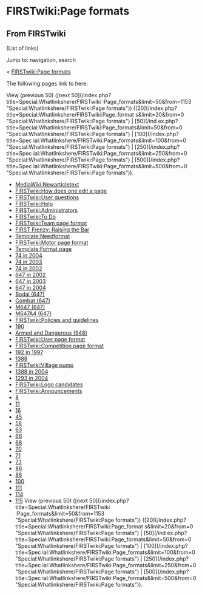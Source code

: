 # FIRSTwiki:Page formats

## From FIRSTwiki

(List of links)

Jump to: navigation, search

< [FIRSTwiki:Page formats](/index.php?title=FIRSTwiki:Page_formats&redirect=no "FIRSTwiki:Page
formats")

The following pages link to here:

View (previous 50) ([next 50](/index.php?title=Special:Whatlinkshere/FIRSTwiki
:Page_formats&limit=50&from=1153 "Special:Whatlinkshere/FIRSTwiki:Page
formats")) ([20](/index.php?title=Special:Whatlinkshere/FIRSTwiki:Page_format
s&limit=20&from=0 "Special:Whatlinkshere/FIRSTwiki:Page formats") | [50](/ind
ex.php?title=Special:Whatlinkshere/FIRSTwiki:Page_formats&limit=50&from=0 "Special:Whatlinkshere/FIRSTwiki:Page formats") | [100](/index.php?title=Spec
ial:Whatlinkshere/FIRSTwiki:Page_formats&limit=100&from=0 "Special:Whatlinkshere/FIRSTwiki:Page formats") | [250](/index.php?title=Spec
ial:Whatlinkshere/FIRSTwiki:Page_formats&limit=250&from=0 "Special:Whatlinkshere/FIRSTwiki:Page formats") | [500](/index.php?title=Spec
ial:Whatlinkshere/FIRSTwiki:Page_formats&limit=500&from=0 "Special:Whatlinkshere/FIRSTwiki:Page formats")).

- [MediaWiki:Newarticletext](MediaWiki:Newarticletext "MediaWiki:Newarticletext")
- [FIRSTwiki:How does one edit a page](FIRSTwiki:How_does_one_edit_a_page "FIRSTwiki:How does one edit a page")
- [FIRSTwiki:User questions](FIRSTwiki:User_questions "FIRSTwiki:User questions")
- [FIRSTwiki:Help](FIRSTwiki:Help "FIRSTwiki:Help")
- [FIRSTwiki:Administrators](FIRSTwiki:Administrators "FIRSTwiki:Administrators")
- [FIRSTwiki:To Do](FIRSTwiki:To_Do "FIRSTwiki:To Do")
- [FIRSTwiki:Team page format](FIRSTwiki:Team_page_format "FIRSTwiki:Team page format")
- [FIRST Frenzy: Raising the Bar](FIRST_Frenzy:_Raising_the_Bar "FIRST Frenzy: Raising the Bar")
- [Template:Needformat](Template:Needformat "Template:Needformat")
- [FIRSTwiki:Motor page format](FIRSTwiki:Motor_page_format "FIRSTwiki:Motor page format")
- [Template:Format page](Template:Format_page "Template:Format page")
- [74 in 2004](74_in_2004 "74 in 2004")
- [74 in 2003](74_in_2003 "74 in 2003")
- [74 in 2002](74_in_2002 "74 in 2002")
- [647 in 2002](647_in_2002 "647 in 2002")
- [647 in 2003](647_in_2003 "647 in 2003")
- [647 in 2004](647_in_2004 "647 in 2004")
- [Bodal (647)](Bodal_%28647%29 "Bodal \(647\)")
- [Combat (647)](Combat_%28647%29 "Combat \(647\)")
- [M647 (647)](M647_%28647%29 "M647 \(647\)")
- [M647A4 (647)](M647A4_%28647%29 "M647A4 \(647\)")
- [FIRSTwiki:Policies and guidelines](FIRSTwiki:Policies_and_guidelines "FIRSTwiki:Policies and guidelines")
- [190](190 "190")
- [Armed and Dangerous (948)](Armed_and_Dangerous_%28948%29 "Armed and Dangerous \(948\)")
- [FIRSTwiki:User page format](FIRSTwiki:User_page_format "FIRSTwiki:User page format")
- [FIRSTwiki:Competition page format](FIRSTwiki:Competition_page_format "FIRSTwiki:Competition page format")
- [192 in 1997](192_in_1997 "192 in 1997")
- [1388](1388 "1388")
- [FIRSTwiki:Village pump](FIRSTwiki:Village_pump "FIRSTwiki:Village pump")
- [1388 in 2004](1388_in_2004 "1388 in 2004")
- [1293 in 2004](1293_in_2004 "1293 in 2004")
- [FIRSTwiki:Logo candidates](FIRSTwiki:Logo_candidates "FIRSTwiki:Logo candidates")
- [FIRSTwiki:Announcements](FIRSTwiki:Announcements "FIRSTwiki:Announcements")
- [8](8 "8")
- [11](11 "11")
- [16](16 "16")
- [45](45 "45")
- [58](58 "58")
- [63](63 "63")
- [66](66 "66")
- [68](68 "68")
- [70](70 "70")
- [71](71 "71")
- [73](73 "73")
- [86](86 "86")
- [88](88 "88")
- [100](100 "100")
- [111](111 "111")
- [114](114 "114")
- [115](115 "115") View (previous 50) ([next 50](/index.php?title=Special:Whatlinkshere/FIRSTwiki
  :Page_formats&limit=50&from=1153 "Special:Whatlinkshere/FIRSTwiki:Page
  formats")) ([20](/index.php?title=Special:Whatlinkshere/FIRSTwiki:Page_format
  s&limit=20&from=0 "Special:Whatlinkshere/FIRSTwiki:Page formats") | [50](/ind
  ex.php?title=Special:Whatlinkshere/FIRSTwiki:Page_formats&limit=50&from=0 "Special:Whatlinkshere/FIRSTwiki:Page formats") | [100](/index.php?title=Spec
  ial:Whatlinkshere/FIRSTwiki:Page_formats&limit=100&from=0 "Special:Whatlinkshere/FIRSTwiki:Page formats") | [250](/index.php?title=Spec
  ial:Whatlinkshere/FIRSTwiki:Page_formats&limit=250&from=0 "Special:Whatlinkshere/FIRSTwiki:Page formats") | [500](/index.php?title=Spec
  ial:Whatlinkshere/FIRSTwiki:Page_formats&limit=500&from=0 "Special:Whatlinkshere/FIRSTwiki:Page formats")).
